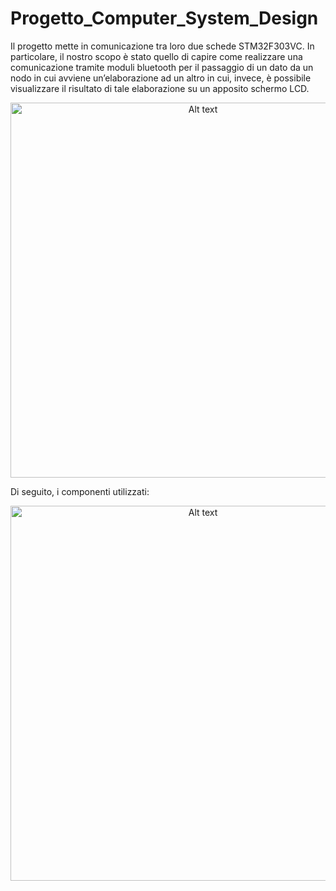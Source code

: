 # Progetto_Computer_System_Design
 
Il progetto mette in comunicazione tra loro due schede STM32F303VC. In particolare, il nostro scopo è stato quello di capire come realizzare una comunicazione tramite moduli bluetooth per il passaggio di un dato da un nodo in cui avviene un’elaborazione ad un altro in cui, invece, è possibile visualizzare il risultato di tale elaborazione su un apposito schermo LCD.

<center><img src="https://github.com/giammy677dev/Progetto_Computer_System_Design/blob/main/Immagini/BT.png?raw=true" alt="Alt text" title="BT" width="600" height="auto"></center>

Di seguito, i componenti utilizzati:
<center><img src="https://github.com/giammy677dev/Progetto_Computer_System_Design/blob/main/Immagini/Components.png?raw=true" alt="Alt text" title="BT" width="600" height="auto"></center>
